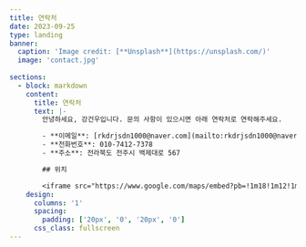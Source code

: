 ```yaml
---
title: 연락처
date: 2023-09-25
type: landing
banner:
  caption: 'Image credit: [**Unsplash**](https://unsplash.com/)'
  image: 'contact.jpg'
  
sections:
  - block: markdown
    content:
      title: 연락처
      text: |-
        안녕하세요, 강건우입니다. 문의 사항이 있으시면 아래 연락처로 연락해주세요.

        - **이메일**: [rkdrjsdn1000@naver.com](mailto:rkdrjsdn1000@naver.com)
        - **전화번호**: 010-7412-7378
        - **주소**: 전라북도 전주시 백제대로 567

        ## 위치

        <iframe src="https://www.google.com/maps/embed?pb=!1m18!1m12!1m3!1d3234.0891666013467!2d127.12734717580499!3d35.84681707253425!2m3!1f0!2f0!3f0!3m2!1i1024!2i768!4f13.1!3m3!1m2!1s0x35702334621b3bb9%3A0xd2ef0eee158844e1!2z7KCE67aB64yA7ZWZ6rWQIOyghOyjvOy6oO2NvOyKpA!5e0!3m2!1sko!2skr!4v1727333233629!5m2!1sko!2skr" width="100%" height="450" style="border:0;" allowfullscreen="" loading="lazy" referrerpolicy="no-referrer-when-downgrade"></iframe>
    design:
      columns: '1'
      spacing:
        padding: ['20px', '0', '20px', '0']
      css_class: fullscreen
---
```


